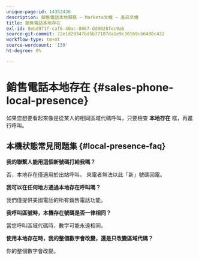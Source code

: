 ```yaml
---
unique-page-id: 14352436
description: 銷售電話本地服務 — Marketo文檔 — 產品文檔
title: 銷售電話本地存在
exl-id: 8ebd971f-caf6-40ac-8067-dd0028fec9ab
source-git-commit: 72e1d29347bd5b77107da1e9c30169cb6490c432
workflow-type: tm+mt
source-wordcount: '139'
ht-degree: 0%

---
```


# 銷售電話本地存在 {#sales-phone-local-presence}

如果您想要看起來像是從某人的相同區域代碼呼叫，只要檢查 **本地存在** 框，再進行呼叫。

## 本機狀態常見問題集 {#local-presence-faq}

**我的聯繫人能用這個新號碼打給我嗎？**

否，本地存在僅適用於出站呼叫。 來電者無法以此「新」號碼回電。

**我可以在任何地方通過本地存在呼叫嗎？**

我們僅提供美國電話的所有銷售電話功能。

**我呼叫區號時，本機存在號碼是否一律相同？**

當您呼叫區域代碼時，數字可能永遠相同。

**使用本地存在時，我的整個數字會改變，還是只改變區域代碼？**

你的整個數字會改變。
